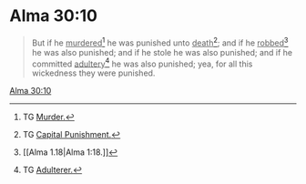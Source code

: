 # Alma 30:10

> But if he <u>murdered</u>[^a] he was punished unto <u>death</u>[^b]; and if he <u>robbed</u>[^c] he was also punished; and if he stole he was also punished; and if he committed <u>adultery</u>[^d] he was also punished; yea, for all this wickedness they were punished.

[Alma 30:10](https://www.churchofjesuschrist.org/study/scriptures/bofm/alma/30?lang=eng&id=p10#p10)


[^a]: TG [Murder.](https://www.churchofjesuschrist.org/study/scriptures/tg/murder?lang=eng)
[^b]: TG [Capital Punishment.](https://www.churchofjesuschrist.org/study/scriptures/tg/capital-punishment?lang=eng)
[^c]: [[Alma 1.18|Alma 1:18.]]
[^d]: TG [Adulterer.](https://www.churchofjesuschrist.org/study/scriptures/tg/adulterer?lang=eng)
